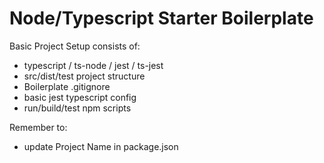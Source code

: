 # Node/Typescript Starter Boilerplate

Basic Project Setup consists of:
- typescript / ts-node / jest / ts-jest
- src/dist/test project structure
- Boilerplate .gitignore
- basic jest typescript config
- run/build/test npm scripts

Remember to:
- update Project Name in package.json

